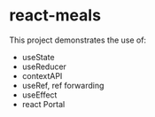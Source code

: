 # react-meals
This project demonstrates the use of: 
- useState
- useReducer
- contextAPI
- useRef, ref forwarding
- useEffect
- react Portal